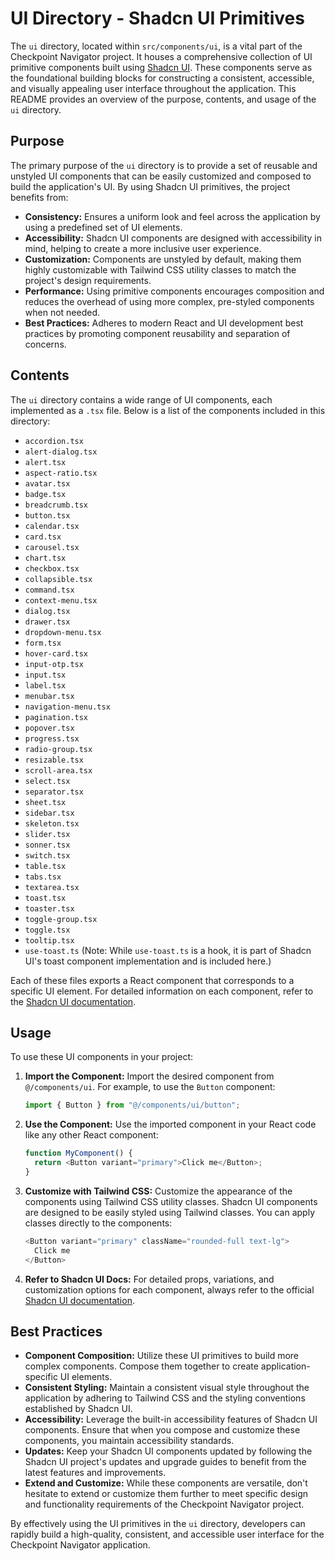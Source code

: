 # UI Directory - Shadcn UI Primitives

The `ui` directory, located within `src/components/ui`, is a vital part of the Checkpoint Navigator project. It houses a comprehensive collection of UI primitive components built using [Shadcn UI](https://ui.shadcn.com/). These components serve as the foundational building blocks for constructing a consistent, accessible, and visually appealing user interface throughout the application. This README provides an overview of the purpose, contents, and usage of the `ui` directory.

## Purpose

The primary purpose of the `ui` directory is to provide a set of reusable and unstyled UI components that can be easily customized and composed to build the application's UI. By using Shadcn UI primitives, the project benefits from:

- **Consistency:** Ensures a uniform look and feel across the application by using a predefined set of UI elements.
- **Accessibility:** Shadcn UI components are designed with accessibility in mind, helping to create a more inclusive user experience.
- **Customization:** Components are unstyled by default, making them highly customizable with Tailwind CSS utility classes to match the project's design requirements.
- **Performance:** Using primitive components encourages composition and reduces the overhead of using more complex, pre-styled components when not needed.
- **Best Practices:** Adheres to modern React and UI development best practices by promoting component reusability and separation of concerns.

## Contents

The `ui` directory contains a wide range of UI components, each implemented as a `.tsx` file. Below is a list of the components included in this directory:

- `accordion.tsx`
- `alert-dialog.tsx`
- `alert.tsx`
- `aspect-ratio.tsx`
- `avatar.tsx`
- `badge.tsx`
- `breadcrumb.tsx`
- `button.tsx`
- `calendar.tsx`
- `card.tsx`
- `carousel.tsx`
- `chart.tsx`
- `checkbox.tsx`
- `collapsible.tsx`
- `command.tsx`
- `context-menu.tsx`
- `dialog.tsx`
- `drawer.tsx`
- `dropdown-menu.tsx`
- `form.tsx`
- `hover-card.tsx`
- `input-otp.tsx`
- `input.tsx`
- `label.tsx`
- `menubar.tsx`
- `navigation-menu.tsx`
- `pagination.tsx`
- `popover.tsx`
- `progress.tsx`
- `radio-group.tsx`
- `resizable.tsx`
- `scroll-area.tsx`
- `select.tsx`
- `separator.tsx`
- `sheet.tsx`
- `sidebar.tsx`
- `skeleton.tsx`
- `slider.tsx`
- `sonner.tsx`
- `switch.tsx`
- `table.tsx`
- `tabs.tsx`
- `textarea.tsx`
- `toast.tsx`
- `toaster.tsx`
- `toggle-group.tsx`
- `toggle.tsx`
- `tooltip.tsx`
- `use-toast.ts` (Note: While `use-toast.ts` is a hook, it is part of Shadcn UI's toast component implementation and is included here.)

Each of these files exports a React component that corresponds to a specific UI element. For detailed information on each component, refer to the [Shadcn UI documentation](https://ui.shadcn.com/docs/components).

## Usage

To use these UI components in your project:

1. **Import the Component:** Import the desired component from `@/components/ui`. For example, to use the `Button` component:

   ```typescript jsx
   import { Button } from "@/components/ui/button";
   ```

2. **Use the Component:** Use the imported component in your React code like any other React component:

   ```typescript jsx
   function MyComponent() {
     return <Button variant="primary">Click me</Button>;
   }
   ```

3. **Customize with Tailwind CSS:** Customize the appearance of the components using Tailwind CSS utility classes. Shadcn UI components are designed to be easily styled using Tailwind classes. You can apply classes directly to the components:

   ```typescript jsx
   <Button variant="primary" className="rounded-full text-lg">
     Click me
   </Button>
   ```

4. **Refer to Shadcn UI Docs:** For detailed props, variations, and customization options for each component, always refer to the official [Shadcn UI documentation](https://ui.shadcn.com/docs/components).

## Best Practices

- **Component Composition:** Utilize these UI primitives to build more complex components. Compose them together to create application-specific UI elements.
- **Consistent Styling:** Maintain a consistent visual style throughout the application by adhering to Tailwind CSS and the styling conventions established by Shadcn UI.
- **Accessibility:** Leverage the built-in accessibility features of Shadcn UI components. Ensure that when you compose and customize these components, you maintain accessibility standards.
- **Updates:** Keep your Shadcn UI components updated by following the Shadcn UI project's updates and upgrade guides to benefit from the latest features and improvements.
- **Extend and Customize:** While these components are versatile, don't hesitate to extend or customize them further to meet specific design and functionality requirements of the Checkpoint Navigator project.

By effectively using the UI primitives in the `ui` directory, developers can rapidly build a high-quality, consistent, and accessible user interface for the Checkpoint Navigator application.
